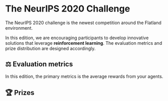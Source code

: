 The NeurIPS 2020 Challenge
===

The NeurIPS 2020 challenge is the newest competition around the Flatland environment.

In this edition, we are encouraging participants to develop innovative solutions that leverage **reinforcement learning**. The evaluation metrics and prize distribution are designed accordingly.


⚖ Evaluation metrics
---

In this edition, the primary metrics is the average rewards from your agents.


🏆 Prizes
---

